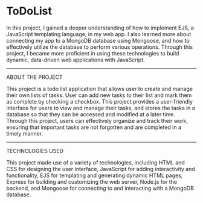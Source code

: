 # ToDoList


In this project, I gained a deeper understanding of how to implement EJS, a JavaScript templating language, in my web app.
I also learned more about connecting my app to a MongoDB database using Mongoose, and how to effectively utilize the database to perform various operations.
Through this project, I became more proficient in using these technologies to build dynamic, data-driven web applications with JavaScript.



______________________________________________________________________________________________________________________________
ABOUT THE PROJECT

This project is a todo list application that allows user to create and manage their own lists of tasks. 
User can add new tasks to their list and mark them as complete by checking a checkbox.
This project provides a user-friendly interface for users to view and manage their tasks, and stores the tasks in a database so that they can be accessed and modified at a later time.
Through this project, users can effectively organize and track their work, ensuring that important tasks are not forgotten and are completed in a timely manner.


________________________________________________________________________________________________________________________________
TECHNOLOGIES USED

This project made use of a variety of technologies, including HTML and CSS for designing the user interface,
JavaScript for adding interactivity and functionality,
EJS for templating and generating dynamic HTML pages,
Express for building and customizing the web server,
Node.js for the backend, and Mongoose for connecting to and interacting with a MongoDB database.
